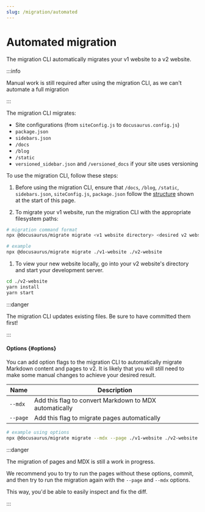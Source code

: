 ```yaml
---
slug: /migration/automated
---
```


# Automated migration

The migration CLI automatically migrates your v1 website to a v2 website.

:::info

Manual work is still required after using the migration CLI, as we can't automate a full migration

:::

The migration CLI migrates:

- Site configurations (from `siteConfig.js` to `docusaurus.config.js`)
- `package.json`
- `sidebars.json`
- `/docs`
- `/blog`
- `/static`
- `versioned_sidebar.json` and `/versioned_docs` if your site uses versioning

To use the migration CLI, follow these steps:

1. Before using the migration CLI, ensure that `/docs`, `/blog`, `/static`, `sidebars.json`, `siteConfig.js`, `package.json` follow the [structure](#) shown at the start of this page.

2. To migrate your v1 website, run the migration CLI with the appropriate filesystem paths:

```bash
# migration command format
npx @docusaurus/migrate migrate <v1 website directory> <desired v2 website directory>

# example
npx @docusaurus/migrate migrate ./v1-website ./v2-website
```

1. To view your new website locally, go into your v2 website's directory and start your development server.

```bash
cd ./v2-website
yarn install
yarn start
```

:::danger

The migration CLI updates existing files. Be sure to have committed them first!

:::

#### Options {#options}

You can add option flags to the migration CLI to automatically migrate Markdown content and pages to v2. It is likely that you will still need to make some manual changes to achieve your desired result.

| Name     | Description                                            |
| -------- | ------------------------------------------------------ |
| `--mdx`  | Add this flag to convert Markdown to MDX automatically |
| `--page` | Add this flag to migrate pages automatically           |

```bash
# example using options
npx @docusaurus/migrate migrate --mdx --page ./v1-website ./v2-website
```

:::danger

The migration of pages and MDX is still a work in progress.

We recommend you to try to run the pages without these options, commit, and then try to run the migration again with the `--page` and `--mdx` options.

This way, you'd be able to easily inspect and fix the diff.

:::
